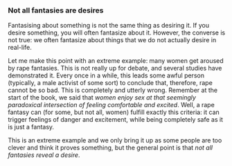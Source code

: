 ### Not all fantasies are desires

Fantasising about something is not the same thing as desiring it. If you desire
something, you will often fantasize about it. However, the converse is not
true: we often fantasize about things that we do not actually desire in
real-life.

Let me make this point with an extreme example: many women get aroused by rape
fantasies. This is not really up for debate, and several studies have
demonstrated it. Every once in a while, this leads some awful person
(typically, a male activist of some sort) to conclude that, therefore, rape
cannot be so bad. This is completely and utterly wrong. Remember at the start
of the book, we said that _women enjoy sex at that seemingly paradoxical
intersection of feeling comfortable and excited_. Well, a rape fantasy can (for
some, but not all, women) fulfill exactly this criteria: it can trigger
feelings of danger and excitement, while being completely safe as it is just a
fantasy.

This is an extreme example and we only bring it up as some people are too
clever and think it proves something, but the general point is that _not all
fantasies reveal a desire_.

